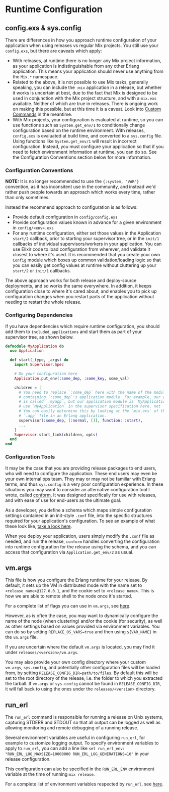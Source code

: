 # Runtime Configuration

## config.exs & sys.config

There are differences in how you approach runtime configuration of your application
when using releases vs regular Mix projects. You still use your `config.exs`, but
there are caveats which apply:

- With releases, at runtime there is no longer any Mix project information, as your
  application is indistinguishable from any other Erlang application. This means your
  application should never use anything from the `Mix.*` namespace.
- Related to the above, it is not possible to use Mix tasks, generally speaking, you
  can include the `:mix` application in a release, but whether it works is uncertain at
  best, due to the fact that Mix is designed to be used in conjunction with the Mix project
  structure, and with a `mix.exs` available. Neither of which are true in releases. There is ongoing
  work on making this possible, but at this time it is a caveat. Look into [Custom Commands](https://hexdocs.pm/distillery/custom-commands.html)
  in the meantime.
- With Mix projects, your configuration is evaluated at runtime, so you can use
  functions such as `System.get_env/1` to conditionally change configuration
  based on the runtime environment. With releases, `config.exs` is evaluated at
  build time, and converted to a `sys.config` file. Using functions like
  `System.get_env/1` will result in incorrect configuration. Instead, you must configure
  your application so that if you need to fetch environment information at runtime, you
  can do so. See the Configuration Conventions section below for more information.

### Configuration Conventions

**NOTE:** It is no longer recommended to use the `{:system, "VAR"}` convention, as it has inconsitent
use in the community, and instead we'd rather push people towards an approach which works every time,
rather than only sometimes.

Instead the recommend approach to configuration is as follows:

- Provide default configuration in `config/config.exs`
- Provide configuration values known in advance for a given environment in `config/<env>.exs`
- For any runtime configuration, either set those values in the Application `start/2` callback, prior
to starting your supervisor tree, or in the `init/1` callbacks of individual supervisors/workers in your application.
You can use Elixir code to load configuration from wherever, and validate it closest to where it's used. It is recommended
that you create your own `Config` module which boxes up common validation/loading logic so that you can easily get config
values at runtime without cluttering up your `start/2` or `init/1` callbacks.

The above approach works for both release and deploy-source deployments, and so works the same everywhere. In addition,
it keeps configuration close to where it's cared about, and enables you to pick up configuration changes when you restart
parts of the application without needing to restart the whole release.

### Configuring Dependencies

If you have dependencies which require runtime configuration, you should add them to `included_applications` and start them
as part of your supervisor tree, as shown below.

```elixir
defmodule MyApplication do
  use Application

  def start(_type, _args) do
    import Supervisor.Spec

    # Do your configuration here
    Application.put_env(:some_dep, :some_key, some_val)

    children = [
      # You need to replace `:some_dep` here with the name of the module
      # containing `:some_dep`'s application module. For example, our application
      # is called `:myapp`, but our application module is `MyApplication`, so we would
      # use `MyApplication` in the supervisor specification here, not `:myapp`.
      # You can easily determine this by looking at the `mix.exs` of the dependency, or the
      # `.app` file in an Erlang application.
      supervisor(:some_dep, [:normal, []], function: :start),
      ...
    ]
    Supervisor.start_link(children, opts)
  end
end
```

### Configuration Tools

It may be the case that you are providing release packages to end users, who will need to configure the
application. These end users may even be your own internal ops team. They may or may not be familiar with
Erlang terms, and thus `sys.config` is a very poor configuration experience. In these situations you may
want to consider an alternative configuration tool I wrote, called [conform](https://github.com/bitwalker/conform).
It was designed specifically for use with releases, and with ease of use for end-users as the ultimate goal.

As a developer, you define a schema which maps simple configuration settings contained in an init-style `.conf` file,
into the specific structures required for your application's configuration. To see an example of what these look
like, [take a look here](https://github.com/bitwalker/conform#conf-files-and-schema-files).

When you deploy your application, users simply modify the `.conf` file as needed, and run the release, `conform` handles
converting the configuration into runtime configuration for the release using the schema, and you can access that
configuration via `Application.get_env/2` as usual.

## vm.args

This file is how you configure the Erlang runtime for your release. By default, it sets up the VM in distributed mode
with the name set to `<release_name>@127.0.0.1`, and the cookie set to `<release_name>`. This is how we are able to
remote shell to the node once it's started.

For a complete list of flags you can use in `vm.args`, see [here](http://erlang.org/doc/man/erl.html).

However, as is often the case, you may want to dynamically configure the name of the node (when clustering) and/or
the cookie (for security), as well as other settings based on values provided via environment variables. You can do
so by setting `REPLACE_OS_VARS=true` and then using `${VAR_NAME}` in the `vm.args` file.

If you are uncertain where the default `vm.args` is located, you may find it under `releases/<version>/vm.args`.

You may also provide your own config directory where your custom `vm.args`, `sys.config`, and potentially other
configuration files will be loaded from, by setting `RELEASE_CONFIG_DIR=path/to/files`. By default this will be set
to the root directory of the release, i.e. the folder to which you extracted the tarball. If `vm.args` or `sys.config`
cannot be found in `RELEASE_CONFIG_DIR`, it will fall back to using the ones under the `releases/<version>` directory.

## run\_erl

The `run_erl` command is responsible for running a release on Unix systems,
capturing STDERR and STDOUT so that all output can be logged as well as
allowing monitoring and remote debugging of a running release.

Several environment variables are useful in configuring `run_erl`, for
example to customize logging output.  To specify environment variables to
apply to `run_erl`, you can add a line like
`set run_erl_env: "RUN_ERL_LOG_MAXSIZE=10000000 RUN_ERL_LOG_GENERATIONS=10"`
in your release configuration.

This configuration can also be specified in the `RUN_ERL_ENV`
environment variable at the time of running `mix release`.

For a complete list of environment variables respected by `run_erl`, see
[here](http://erlang.org/doc/man/run_erl.html).

